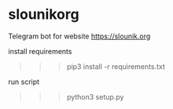 # slounikorg
Telegram bot for website https://slounik.org

install requirements 
> > > pip3 install -r requirements.txt

run script
> > > python3 setup.py
